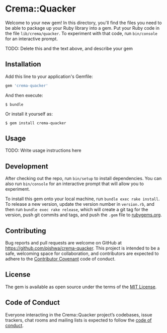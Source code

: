# Crema::Quacker

Welcome to your new gem! In this directory, you'll find the files you need to be able to package up your Ruby library into a gem. Put your Ruby code in the file `lib/crema/quacker`. To experiment with that code, run `bin/console` for an interactive prompt.

TODO: Delete this and the text above, and describe your gem

## Installation

Add this line to your application's Gemfile:

```ruby
gem 'crema-quacker'
```

And then execute:

    $ bundle

Or install it yourself as:

    $ gem install crema-quacker

## Usage

TODO: Write usage instructions here

## Development

After checking out the repo, run `bin/setup` to install dependencies. You can also run `bin/console` for an interactive prompt that will allow you to experiment.

To install this gem onto your local machine, run `bundle exec rake install`. To release a new version, update the version number in `version.rb`, and then run `bundle exec rake release`, which will create a git tag for the version, push git commits and tags, and push the `.gem` file to [rubygems.org](https://rubygems.org).

## Contributing

Bug reports and pull requests are welcome on GitHub at https://github.com/pjshwa/crema-quacker. This project is intended to be a safe, welcoming space for collaboration, and contributors are expected to adhere to the [Contributor Covenant](http://contributor-covenant.org) code of conduct.

## License

The gem is available as open source under the terms of the [MIT License](https://opensource.org/licenses/MIT).

## Code of Conduct

Everyone interacting in the Crema::Quacker project’s codebases, issue trackers, chat rooms and mailing lists is expected to follow the [code of conduct](https://github.com/[USERNAME]/crema-quacker/blob/master/CODE_OF_CONDUCT.md).
